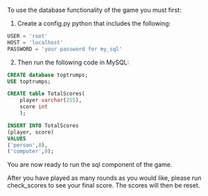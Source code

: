To use the database functionality of the  game you must first:

1. Create a config.py python that includes the following:

````python
USER = 'root'
HOST = 'localhost'
PASSWORD = 'your password for my_sql'
````

2. Then run the following code in MySQL:

````sql
CREATE database toptrumps;
USE toptrumps;

CREATE table TotalScores(
	player varchar(255),
    score int
    );

INSERT INTO TotalScores
(player, score)
VALUES
('person',0),
('computer',0);
````
You are now ready to run the  sql component of the game.

After you have played as many rounds as you would like, please run
check_scores to see your final score. The scores will then be reset.